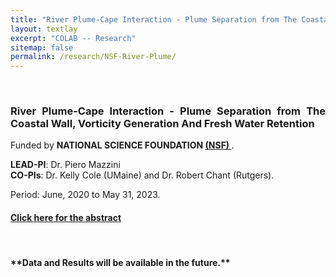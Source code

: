 ```yaml
---
title: "River Plume-Cape Interaction - Plume Separation from The Coastal Wall, Vorticity Generation And Fresh Water Retention."
layout: textlay
excerpt: "COLAB -- Research"
sitemap: false
permalink: /research/NSF-River-Plume/
---
```


<br>

<div style="text-align:justify" markdown="1">

### <b> River Plume-Cape Interaction - Plume Separation from The Coastal Wall, Vorticity Generation And Fresh Water Retention </b>

Funded by **NATIONAL SCIENCE FOUNDATION <a href='https://www.nsf.gov/index.jsp'> (NSF) </a>**. <br>

**LEAD-PI**: Dr. Piero Mazzini <br>
**CO-PIs**: Dr. Kelly Cole (UMaine) and Dr. Robert Chant (Rutgers). <br>

Period: June, 2020 to May 31, 2023. <br>

<h4><a href="{{ site.url }}{{ site.baseurl }}/post/New-NSF-Grant/"> Click here for the abstract</a></h4> <br>

<h4>**Data and Results will be available in the future.**</h4>

<br>



</div>
